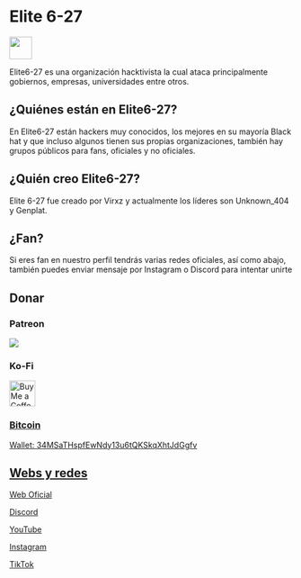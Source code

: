 # Elite 6-27



<a href="https://elite6-27.cf"><img src="https://cdn.discordapp.com/icons/1067078287651766282/842e43a2139aeed806541526b7784a93.png?size=512" height="40px" width="40px" /></a>



Elite6-27 es una organización hacktivista la cual ataca principalmente gobiernos, empresas, universidades entre otros.

## ¿Quiénes están en Elite6-27? 

En Elite6-27 están hackers muy conocidos, los mejores en su mayoría Black hat y que incluso algunos tienen sus propias organizaciones, también hay grupos públicos para fans, oficiales y no oficiales.

## ¿Quién creo Elite6-27?

Elite 6-27 fue creado por Virxz y actualmente los líderes son Unknown_404 y Genplat.

## ¿Fan?

Si eres fan en nuestro perfil tendrás varias redes oficiales, así como abajo, también puedes enviar mensaje por Instagram o Discord para intentar unirte

## Donar

### Patreon
[![](https://c5.patreon.com/external/logo/become_a_patron_button.png)](https://www.patreon.com/elite6-27)
### Ko-Fi
<a href='https://ko-fi.com/elite6_27' target='_blank'><img height='35' style='border:0px;height:46px;' src='https://az743702.vo.msecnd.net/cdn/kofi3.png?v=0' border='0' alt='Buy Me a Coffee at ko-fi.com' />
### Bitcoin
Wallet: 34MSaTHspfEwNdy13u6tQKSkqXhtJdGgfv

## Webs y redes

[Web Oficial](https://elite6-27.cf)

[Discord](https://discord.gg/elite6-27)

[YouTube](https://youtube.com/@elite6-27)

[Instagram](https://instagram.com/elite6_27)

[TikTok](https://tiktok.com/@elite6_27)
